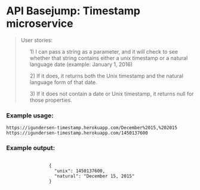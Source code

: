 <html lang="en"><head>
        <link rel="stylesheet" href="https://maxcdn.bootstrapcdn.com/bootstrap/3.3.6/css/bootstrap.min.css">
    </head>
    <body>
        <div class="container">
            <h1 class="header">
                API Basejump: Timestamp microservice
            </h1>
            <blockquote>
                User stories:
                <ul>1) I can pass a string as a parameter, and it will check to see whether that string 
                contains either a unix timestamp or a natural language date (example: January 1, 2016)</ul>
                <ul>2) If it does, it returns both the Unix timestamp and the natural language form of that date.</ul>
                <ul>3) If it does not contain a date or Unix timestamp, it returns null for those properties.</ul>
            </blockquote>
            <h3>Example usage:</h3>
            <code>https://igundersen-timestamp.herokuapp.com/December%2015,%202015</code><br>
            <code>https://igundersen-timestamp.herokuapp.com/1450137600</code>
            <h3>Example output:</h3>
            <code>
                {
                  "unix": 1450137600,
                  "natural": "December 15, 2015"
                }
            </code>
        </div>
    
</body></html>
